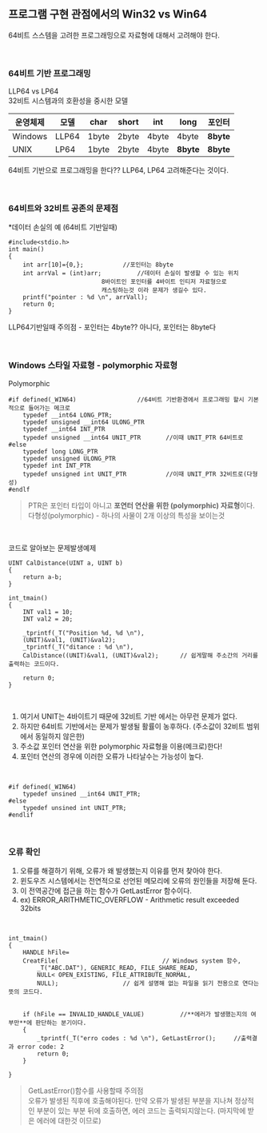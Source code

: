 ## 프로그램 구현 관점에서의 Win32 vs Win64
64비트 스스템을 고려한 프로그래밍으로 자료형에 대해서 고려해야 한다.

<br>

### 64비트 기반 프로그래밍

LLP64 vs LP64
<br>
32비트 시스템과의 호환성을 중시한 모델

운영체제 | 모델 | char | short | int | long | 포인터
----------|------|-----|-------|------|-------|----------
Windows | LLP64 | 1byte | 2byte | 4byte | 4byte | **8byte**
UNIX | LP64 | 1byte | 2byte | 4byte | **8byte** | **8byte**

64비트 기반으로 프로그래밍을 한다?? LLP64, LP64 고려해준다는 것이다.

<br>

### 64비트와 32비트 공존의 문제점

*데이터 손실의 예 (64비트 기반일때)
	
	#include<stdio.h>
	int main()
	{
		int arr[10]={0,};			//포인터는 8byte
		int arrVal = (int)arr;			//데이터 손실이 발생할 수 있는 위치
							  8바이트인 포인터를 4바이트 인티저 자료형으로 
							  캐스팅하는것 이라 문제가 생길수 있다.
		printf("pointer : %d \n", arrVall);
		return 0;
	}

LLP64기반일때 주의점 - 포인터는 4byte?? 아니다, 포인터는 8byte다

<br>

### Windows 스타일 자료형 - polymorphic 자료형

Polymorphic

	#if defined(_WIN64)					//64비트 기반환경에서 프로그래밍 할시 기본적으로 들어가는 메크로
		typedef __int64 LONG_PTR;
		typedef unsigned __int64 ULONG_PTR
		typedef __int64 INT_PTR
		typedef unsigned __int64 UNIT_PTR		//이때 UNIT_PTR 64비트로
	#else
		typedef long LONG_PTR
		typedef unsigned ULONG_PTR
		typedef int INT_PTR
		typedef unsigned int UNIT_PTR			//이때 UNIT_PTR 32비트로(다형성)
	#endlf

>PTR은 포인터 타입이 아니고 **포연터 연산을 위한 (polymorphic) 자료형**이다.<br>
다형성(polymorphic) - 하나의 사물이 2개 이상의 특성을 보이는것 

<br>

코드로 알아보는 문제발생예제

	UINT CalDistance(UINT a, UINT b)
	{
		return a-b;
	}

	int_tmain()
	{
		INT val1 = 10;
		INT val2 = 20;
		
		_tprintf(_T("Position %d, %d \n"),
		(UNIT)&val1, (UNIT)&val2);
		_tprintf(_T("ditance : %d \n"), 
		CalDistance((UNIT)&val1, (UNIT)&val2);		// 쉽게말해 주소간의 거리를 출력하는 코드이다.

		return 0;
	}


<br>



1. 여기서 UNIT는 4바이트기 때문에 32비트 기반 에서는 아무런 문제가 없다.
2. 하지만 64비트 기반에서는 문제가 발생될 활률이 농후하다. (주소값이 32비트 범위에서 동일하지 않은한)
3. 주소값 포인터 연산을 위한 polymorphic 자료형을 이용(메크로)한다!
4. 포인터 연산의 경우에 이러한 오류가 나타날수는 가능성이 높다.

<br>

	#if defined(_WIN64)
		typedef unsined __int64 UNIT_PTR;
	#else
		typedef unsined int UNIT_PTR;
	#endlif


<br>

### 오류 확인

1. 오류를 해결하기 위해, 오류가 왜 발생했는지 이유를 먼저 찾아야 한다.
2. 윈도우즈 시스템에서는 전연적으로 선언된 메모리에 오류의 원인들을 저장해 둔다.
3. 이 전역공간에 접근을 하는 함수가 GetLastError 함수이다.
4. ex) ERROR_ARITHMETIC_OVERFLOW - Arithmetic result exceeded 32bits

<br>

	int_tmain()
	{
		HANDLE hFile=
		CreatFile(						       // Windows system 함수,
			_T("ABC.DAT"), GENERIC_READ, FILE_SHARE_READ,	
			NULL< OPEN_EXISTING, FILE_ATTRIBUTE_NORMAL,
			NULL);					// 쉽게 설명해 없는 파일을 읽기 전용으로 연다는 뜻의 코드다.
                
		
		if (hFile == INVALID_HANDLE_VALUE)	        //**에러가 발생했는지의 여부만**에 판단하는 분기이다.
		{
			_tprintf(_T("erro codes : %d \n"), GetLastError();     //출력결과 error code: 2
			return 0;
		}
		
	}

>GetLastError()함수를 사용할때 주의점<br>
오류가 발생된 직후에 호출해야된다. 만약 오류가 발생된 부분을 지나쳐 정상적인 부분이
있는 부분 뒤에 호출하면, 에러 코드는 출력되지않는다. (마지막에 받은 에러에 대한것 이므로)
